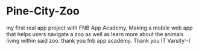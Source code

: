 # Pine-City-Zoo
my first real app project with FNB App Academy. Making a mobile web app that helps users navigate a zoo as well as learn more about the animals living within said zoo.
thank you fnb app academy. Thank you IT Varsity:-)
